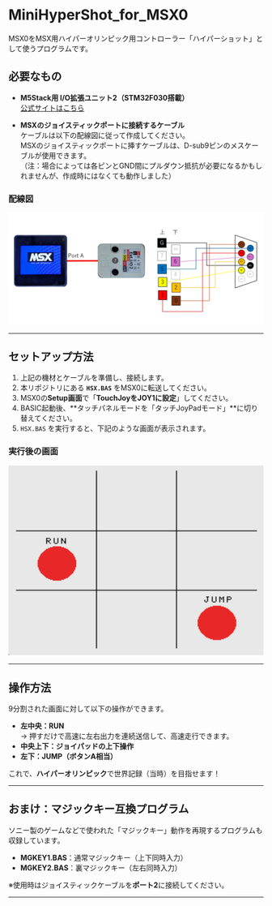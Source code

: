 # MiniHyperShot_for_MSX0

MSX0をMSX用ハイパーオリンピック用コントローラー「ハイパーショット」として使うプログラムです。

## 必要なもの

- **M5Stack用 I/O拡張ユニット2（STM32F030搭載）**  
  [公式サイトはこちら](https://docs.m5stack.com/en/unit/extio2)

- **MSXのジョイスティックポートに接続するケーブル**  
  ケーブルは以下の配線図に従って作成してください。  
  MSXのジョイスティックポートに挿すケーブルは、D-sub9ピンのメスケーブルが使用できます。  
  （注：場合によっては各ピンとGND間にプルダウン抵抗が必要になるかもしれませんが、作成時にはなくても動作しました）

### 配線図

![配線図](https://github.com/IKATEN-X/MiniHyperShot_for_MSX0/raw/main/image1.jpg)

---

## セットアップ方法

1. 上記の機材とケーブルを準備し、接続します。
2. 本リポジトリにある **`HSX.BAS`** をMSX0に転送してください。
3. MSX0の**Setup画面**で「**TouchJoyをJOY1に設定**」してください。
4. BASIC起動後、**タッチパネルモードを「タッチJoyPadモード」**に切り替えてください。
5. `HSX.BAS` を実行すると、下記のような画面が表示されます。

### 実行後の画面

![起動画面](https://github.com/IKATEN-X/MiniHyperShot_for_MSX0/raw/main/image2.jpg)

---

## 操作方法

9分割された画面に対して以下の操作ができます。

- **左中央：RUN**  
  → 押すだけで高速に左右出力を連続送信して、高速走行できます。
- **中央上下：ジョイパッドの上下操作**
- **左下：JUMP（ボタンA相当）**

これで、**ハイパーオリンピック**で世界記録（当時）を目指せます！

---

## おまけ：マジックキー互換プログラム

ソニー製のゲームなどで使われた「マジックキー」動作を再現するプログラムも収録しています。

- **MGKEY1.BAS**：通常マジックキー（上下同時入力）
- **MGKEY2.BAS**：裏マジックキー（左右同時入力）

※使用時はジョイスティックケーブルを**ポート2**に接続してください。

---
